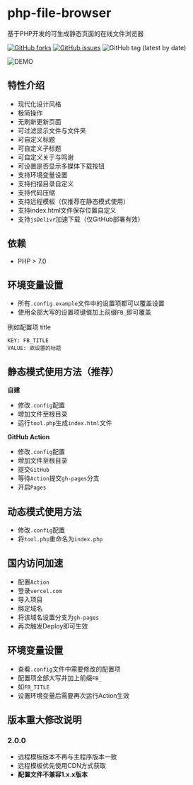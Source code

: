 # php-file-browser

基于PHP开发的可生成静态页面的在线文件浏览器

[![GitHub forks](https://img.shields.io/github/forks/file-browser/php-file-browser?style=flat-square)](https://github.com/file-browser/php-file-browser/network)
[![GitHub issues](https://img.shields.io/github/issues/file-browser/php-file-browser?style=flat-square)](https://github.com/file-browser/php-file-browser/issues)
![GitHub tag (latest by date)](https://img.shields.io/github/v/tag/file-browser/php-file-browser?style=flat-square)

![DEMO](https://cdn.jsdelivr.net/gh/file-browser/pages@latest/demo_2.0.0.png)

## 特性介绍

- 现代化设计风格
- 极简操作
- 无刷新更新页面
- 可过滤显示文件与文件夹
- 可自定义标题
- 可自定义子标题
- 可自定义关于与鸣谢
- 可设置是否显示多媒体下载按钮
- 支持环境变量设置
- 支持扫描目录自定义
- 支持代码压缩
- 支持远程模板（仅推荐在静态模式使用）
- 支持index.html文件保存位置自定义
- 支持`jsDelivr`加速下载（仅GitHub部署有效）

## 依赖

- PHP > 7.0

## 环境变量设置

- 所有`.config.example`文件中的设置项都可以覆盖设置
- 使用全部大写的设置项键值加上前缀`FB_`即可覆盖

例如配置项 title
```
KEY: FB_TITLE
VALUE: 欲设置的标题
```

## 静态模式使用方法（推荐）

**自建**

- 修改`.config`配置
- 增加文件至根目录
- 运行`tool.php`生成`index.html`文件

**GitHub Action**

- 修改`.config`配置
- 增加文件至根目录
- 提交`GitHub`
- 等待`Action`提交`gh-pages`分支
- 开启`Pages`

## 动态模式使用方法

- 修改`.config`配置
- 将`tool.php`重命名为`index.php`

## 国内访问加速

- 配置`Action`
- 登录`vercel.com`
- 导入项目
- 绑定域名
- 将该域名设置分支为`gh-pages`
- 再次触发Deploy即可生效

## 环境变量设置

- 查看`.config`文件中需要修改的配置项
- 配置项全部大写并加上前缀`FB_`
- 如`FB_TITLE`
- 设置环境变量后需要再次运行Action生效

## 版本重大修改说明

### 2.0.0

- 远程模板版本不再与主程序版本一致
- 远程模板优先使用CDN方式获取
- **配置文件不兼容1.x.x版本**

